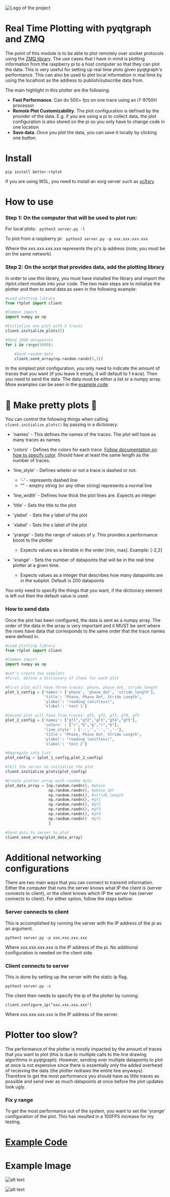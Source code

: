 ![Logo of the project](https://github.com/jmontp/rtplot/blob/master/.images/signature-stationery.png)

# Real Time Plotting with pyqtgraph and ZMQ

The point of this module is to be able to plot remotely over socket protocols using the [ZMQ library](https://zeromq.org/). The use cases that I have in mind is plotting information from the raspberry pi to a host computer so that they can plot the data. This is very useful for setting up real time plots given pyqtgraph's performance. This can also be used to plot local information in real time by using the localhost as the address to publish/subscribe data from. 

The main highlight in this plotter are the following:
* **Fast Performance**. Can do 500+ fps on one trace using an i7-9750H processor
* **Remote Plot Customizability**. The plot configuration is defined by the provider of the data. E.g. if you are using a pi to collect data, the plot configuration is also stored on the pi so you only have to change code in one location 
* **Save data**. Once you plot the data, you can save it locally by clicking one button.


# Install 
```pip install better-rtplot```


If you are using WSL, you need to install an xorg server such as [vcXsrv](https://sourceforge.net/projects/vcxsrv/)

# How to use

### Step 1: On the computer that will be used to plot run:

   
  For local plots: ``` python3 server.py -l```
  
  To plot from a raspberry pi: ``` python3 server.py -p xxx.xxx.xxx.xxx```
  
  Where the xxx.xxx.xxx.xxx represents the pi's ip address (note, you must be on the same network) 
   
### Step 2: On the script that provides data, add the plotting library

In order to use this library, you must have installed the library and import the rtplot.client module into your code. The two main steps are to initialize the plotter and then to send data as seen in the following example:

```python
#Load plotting library
from rtplot import client 

#Common import
import numpy as np

#Initialize one plot with 5 traces
client.initialize_plots(5)

#Send 1000 datapoints
for i in range(1000):

    #Send random data
    client.send_array(np.random.randn(5,1))
```

In the simplest plot configuration, you only need to indicate the amount of traces that you want (if you leave it empty, it will default to 1 trace). Then you need to send the data. The data must be either a list or a numpy array. More examples can be seen in the [example code](https://github.com/jmontp/rtplot/blob/master/rtplot/example_code.py)


# :cherry_blossom: Make pretty plots :cherry_blossom:

You can control the following things when calling ```client.initialize_plots()``` by passing in a dictionary:


* 'names' - This defines the names of the traces. The plot will have as many traces as names.

* 'colors' - Defines the colors for each trace. [Follow documentation on how to specify color](https://pyqtgraph.readthedocs.io/en/latest/style.html). Should have at least the same length as the number of traces.

* 'line_style' - Defines wheter or not a trace is dashed or not. 
    * '-' - represents dashed line
    * "" - emptry string (or any other string) represents a normal line
* 'line_width' - Defines how thick the plot lines are. Expects an integer
* 'title' - Sets the title to the plot
* 'ylabel' - Sets the y label of the plot
* 'xlabel' - Sets the x label of the plot
* 'yrange' - Sets the range of values of y. This provides a performance boost to the plotter
   * Expects values as a iterable in the order [min, max]. Example: [-2,2]
* 'xrange' - Sets the number of datapoints that will be in the real time plotter at a given time.
   * Expects values as a integer that describes how many datapoints are in the subplot. Default is 200 datapoints


You only need to specify the things that you want, if the dictionary element is left out then the default value is used. 

### How to send data

Once the plot has been configured, the data is sent as a numpy array. The order of the data in the array is very important and it MUST be sent where the rows have data that corresponds to the same order that the trace names were defined in. 


```python
#Load plotting library
from rtplot import client 

#Common import
import numpy as np

#Let's create two subplots
#First, define a dictionary of items for each plot

#First plot will have three traces: phase, phase_dot, stride_length
plot_1_config = {'names': ['phase', 'phase_dot', 'stride_length'],
                 'title': "Phase, Phase Dot, Stride Length",
                 'ylabel': "reading (unitless)",
                 'xlabel': 'test 1'}

#Second plot will have five traces: gf1, gf2, gf3, gf4, gf5
plot_2_config = {'names': ["gf1","gf2","gf3","gf4","gf5"],
                 'colors' : ["r","b","g","r","b"],
                 'line_style' : ['-','','-','','-'],
                 'title': "Phase, Phase Dot, Stride Length",
                 'ylabel': "reading (unitless)",
                 'xlabel': 'test 2'}

#Aggregate into list  
plot_config = [plot_1_config,plot_2_config]

#Tell the server to initialize the plot
client.initialize_plots(plot_config)

#Create plotter array with random data
plot_data_array = [np.random.randn(), #phase
                   np.random.randn(), #phase_dot
                   np.random.randn(), #stride_length
                   np.random.randn(), #gf1
                   np.random.randn(), #gf2
                   np.random.randn(), #gf3
                   np.random.randn(), #gf4
                   np.random.randn()  #gf5
                   ]

#Send data to server to plot
client.send_array(plot_data_array)
 ```
 
# Additional networking configurations

There are two main ways that you can connect to transmit information. Either the computer that runs the server knows what IP the client is (server connects to client), or the client knows which IP the server has (server connects to client). For either option, follow the steps bellow:

### Server connects to client
This is accomplished by running the server with the IP address of the pi as an argument.

```
python3 server.py -p xxx.xxx.xxx.xxx
```

Where xxx.xxx.xxx.xxx is the IP address of the pi. No additional configuration is needed on the client side.


### Client connects to server
This is done by setting up the server with the static ip flag.

```
python3 server.py -s
```

The client then needs to specify the ip of the plotter by running:
```
client.configure_ip("xxx.xxx.xxx.xxx")
```

Where xxx.xxx.xxx.xxx is the IP address of the server.

 
# Plotter too slow?

The performance of the plotter is mostly impacted by the amount of traces that you want to plot (this is due to multiple calls to the line drawing algorithms in pyqtgraph). However, sending over multiple datapoints to plot at once is not expensive since there is essentially only the added overhead of receiving the data (the plotter redraws the entire line anyways). Therefore to get the most performance you should have as little traces as possible and send over as much datapoints at once before the plot updates look ugly.

### Fix y range
To get the most performance out of the system, you want to set the 'yrange' configuration of the plot. This has resulted in a 100FPS increase for my testing. 


# [Example Code](https://github.com/jmontp/rtplot/blob/master/rtplot/example_code.py)


# Example Image
![alt text](https://github.com/jmontp/rtplot/blob/master/.images/rtplot_example1.png "Example 1")

![alt text](https://github.com/jmontp/rtplot/blob/master/.images/rtplot_example2.png "Example 2")
